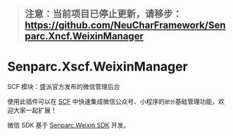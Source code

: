 > ## 注意：当前项目已停止更新，请移步：https://github.com/NeuCharFramework/Senparc.Xncf.WeixinManager

# Senparc.Xscf.WeixinManager
SCF 模块：盛派官方发布的微信管理后台


使用此插件可以在 [SCF](https://github.com/SenparcCoreFramework/SCF) 中快速集成微信公众号、小程序的`部分`基础管理功能，欢迎大家一起扩展！

微信 SDK 基于 [Senparc.Weixin SDK](https://github.com/JeffreySu/WeiXinMPSDK) 开发。
